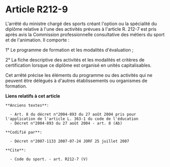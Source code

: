 # Article R212-9

L'arrêté du ministre chargé des sports créant l'option ou la spécialité du diplôme relative à l'une des activités prévues à
l'article R. 212-7 est pris après avis la Commission professionnelle consultative des métiers du sport et de l'animation. Il
comporte : 

1° Le programme de formation et les modalités d'évaluation ; 

2° La fiche descriptive des activités et les modalités et critères de certification lorsque ce diplôme est organisé en unités
capitalisables. 

Cet arrêté précise les éléments du programme ou des activités qui ne peuvent être délégués à d'autres établissements ou
organismes de formation.

**Liens relatifs à cet article**

	**Anciens textes**:

	  - Art. 8 du décret n°2004-893 du 27 août 2004 pris pour l'application de l'article L. 363-1 du code de l'éducation
	  - Décret n°2004-893 du 27 août 2004 - art. 8 (Ab)

	**Codifié par**:

	  - Décret n°2007-1133 2007-07-24 JORF 25 juillet 2007

	**Cite**:

	  - Code du sport. - art. R212-7 (V)
